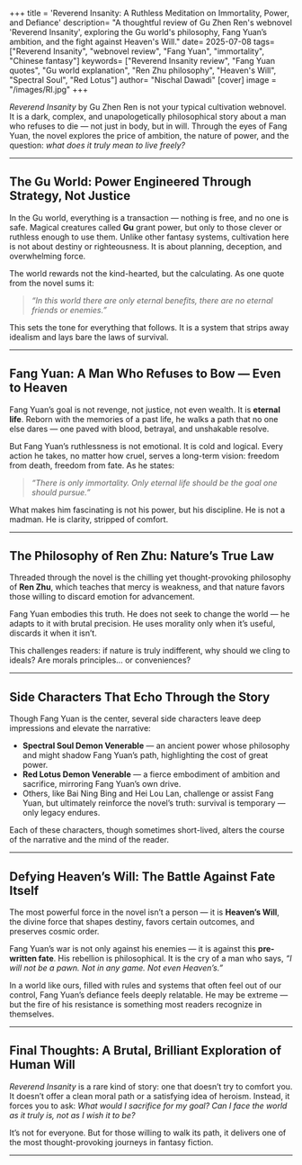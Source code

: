+++
title = 'Reverend Insanity: A Ruthless Meditation on Immortality, Power, and Defiance'
description= "A thoughtful review of Gu Zhen Ren's webnovel 'Reverend Insanity', exploring the Gu world's philosophy, Fang Yuan’s ambition, and the fight against Heaven's Will."
date= 2025-07-08
tags= ["Reverend Insanity", "webnovel review", "Fang Yuan", "immortality", "Chinese fantasy"]
keywords= ["Reverend Insanity review", "Fang Yuan quotes", "Gu world explanation", "Ren Zhu philosophy", "Heaven's Will", "Spectral Soul", "Red Lotus"]
author= "Nischal Dawadi"
[cover]
  image = "/images/RI.jpg"
+++

*Reverend Insanity* by Gu Zhen Ren is not your typical cultivation webnovel. It is a dark, complex, and unapologetically philosophical story about a man who refuses to die — not just in body, but in will. Through the eyes of Fang Yuan, the novel explores the price of ambition, the nature of power, and the question: *what does it truly mean to live freely?*

---

## The Gu World: Power Engineered Through Strategy, Not Justice

In the Gu world, everything is a transaction — nothing is free, and no one is safe. Magical creatures called **Gu** grant power, but only to those clever or ruthless enough to use them. Unlike other fantasy systems, cultivation here is not about destiny or righteousness. It is about planning, deception, and overwhelming force.

The world rewards not the kind-hearted, but the calculating. As one quote from the novel sums it:

> *“In this world there are only eternal benefits, there are no eternal friends or enemies.”*

This sets the tone for everything that follows. It is a system that strips away idealism and lays bare the laws of survival.

---

## Fang Yuan: A Man Who Refuses to Bow — Even to Heaven

Fang Yuan’s goal is not revenge, not justice, not even wealth. It is **eternal life**. Reborn with the memories of a past life, he walks a path that no one else dares — one paved with blood, betrayal, and unshakable resolve.

But Fang Yuan’s ruthlessness is not emotional. It is cold and logical. Every action he takes, no matter how cruel, serves a long-term vision: freedom from death, freedom from fate. As he states:

> *“There is only immortality. Only eternal life should be the goal one should pursue.”*

What makes him fascinating is not his power, but his discipline. He is not a madman. He is clarity, stripped of comfort.

---

## The Philosophy of Ren Zhu: Nature’s True Law

Threaded through the novel is the chilling yet thought-provoking philosophy of **Ren Zhu**, which teaches that mercy is weakness, and that nature favors those willing to discard emotion for advancement.

Fang Yuan embodies this truth. He does not seek to change the world — he adapts to it with brutal precision. He uses morality only when it’s useful, discards it when it isn’t.

This challenges readers: if nature is truly indifferent, why should we cling to ideals? Are morals principles… or conveniences?

---

## Side Characters That Echo Through the Story

Though Fang Yuan is the center, several side characters leave deep impressions and elevate the narrative:

- **Spectral Soul Demon Venerable** — an ancient power whose philosophy and might shadow Fang Yuan’s path, highlighting the cost of great power.  
- **Red Lotus Demon Venerable** — a fierce embodiment of ambition and sacrifice, mirroring Fang Yuan’s own drive.  
- Others, like Bai Ning Bing and Hei Lou Lan, challenge or assist Fang Yuan, but ultimately reinforce the novel’s truth: survival is temporary — only legacy endures.

Each of these characters, though sometimes short-lived, alters the course of the narrative and the mind of the reader.

---

## Defying Heaven’s Will: The Battle Against Fate Itself

The most powerful force in the novel isn’t a person — it is **Heaven’s Will**, the divine force that shapes destiny, favors certain outcomes, and preserves cosmic order.

Fang Yuan’s war is not only against his enemies — it is against this **pre-written fate**. His rebellion is philosophical. It is the cry of a man who says, *“I will not be a pawn. Not in any game. Not even Heaven’s.”*

In a world like ours, filled with rules and systems that often feel out of our control, Fang Yuan’s defiance feels deeply relatable. He may be extreme — but the fire of his resistance is something most readers recognize in themselves.

---

## Final Thoughts: A Brutal, Brilliant Exploration of Human Will

*Reverend Insanity* is a rare kind of story: one that doesn’t try to comfort you. It doesn’t offer a clean moral path or a satisfying idea of heroism. Instead, it forces you to ask: *What would I sacrifice for my goal?* *Can I face the world as it truly is, not as I wish it to be?*

It’s not for everyone. But for those willing to walk its path, it delivers one of the most thought-provoking journeys in fantasy fiction.


---


